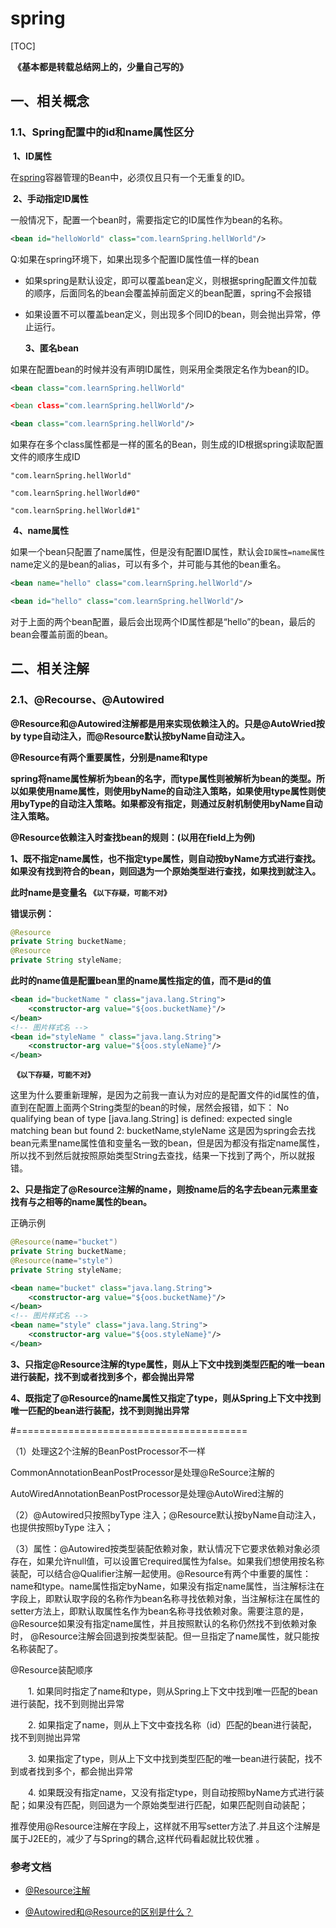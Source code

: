 # spring



[TOC]

​																	**《基本都是转载总结网上的，少量自己写的》**



## 一、相关概念

### 1.1、Spring配置中<bean>的id和name属性区分

​		**1、ID属性**

在[spring](http://lib.csdn.net/base/javaee)容器管理的Bean中，必须仅且只有一个无重复的ID。

​		**2、手动指定ID属性**

一般情况下，配置一个bean时，需要指定它的ID属性作为bean的名称。

```xml
<bean id="helloWorld" class="com.learnSpring.hellWorld"/>
```

Q:如果在spring环境下，如果出现多个配置ID属性值一样的bean

- 如果spring是默认设定，即可以覆盖bean定义，则根据spring配置文件加载的顺序，后面同名的bean会覆盖掉前面定义的bean配置，spring不会报错

- 如果设置不可以覆盖bean定义，则出现多个同ID的bean，则会抛出异常，停止运行。

  **3、匿名bean**

如果在配置bean的时候并没有声明ID属性，则采用全类限定名作为bean的ID。

```xml
<bean class="com.learnSpring.hellWorld"

<bean class="com.learnSpring.hellWorld"/>

<bean class="com.learnSpring.hellWorld"/>
```

如果存在多个class属性都是一样的匿名的Bean，则生成的ID根据spring读取配置文件的顺序生成ID

```
"com.learnSpring.hellWorld"

"com.learnSpring.hellWorld#0"

"com.learnSpring.hellWorld#1"
```

​		**4、name属性**

如果一个bean只配置了name属性，但是没有配置ID属性，默认会`ID属性=name属性` 
name定义的是bean的alias，可以有多个，并可能与其他的bean重名。

```xml
<bean name="hello" class="com.learnSpring.hellWorld"/>

<bean id="hello" class="com.learnSpring.hellWorld"/>
```

对于上面的两个bean配置，最后会出现两个ID属性都是“hello”的bean，最后的bean会覆盖前面的bean。

## 二、相关注解

### 2.1、@Recourse、@Autowired

**@Resource和@Autowired注解都是用来实现依赖注入的。只是@AutoWried按by type自动注入，而@Resource默认按byName自动注入。**

**@Resource有两个重要属性，分别是name和type**

**spring将name属性解析为bean的名字，而type属性则被解析为bean的类型。所以如果使用name属性，则使用byName的自动注入策略，如果使用type属性则使用byType的自动注入策略。如果都没有指定，则通过反射机制使用byName自动注入策略。**

**@Resource依赖注入时查找bean的规则：(以用在field上为例)**

​		**1、既不指定name属性，也不指定type属性，则自动按byName方式进行查找。如果没有找到符合的bean，则回退为一个原始类型进行查找，如果找到就注入。**

**此时name是变量名**											**`《以下存疑，可能不对》`**

**错误示例：**

```java
@Resource
private String bucketName;
@Resource
private String styleName;
```

**此时的name值是配置bean里的name属性指定的值，而不是id的值**

```xml
<bean id="bucketName " class="java.lang.String"> 
    <constructor-arg value="${oos.bucketName}"/> 
</bean> 
<!-- 图片样式名 --> 
<bean id="styleName " class="java.lang.String"> 
    <constructor-arg value="${oos.styleName}"/> 
</bean>
```

​				**`《以下存疑，可能不对》`**

这里为什么要重新理解，是因为之前我一直认为对应的是配置文件的id属性的值，直到在配置上面两个String类型的bean的时候，居然会报错，如下： No qualifying bean of type [java.lang.String] is defined: expected single matching bean but found 2: bucketName,styleName 这是因为spring会去找bean元素里name属性值和变量名一致的bean，但是因为都没有指定name属性，所以找不到然后就按照原始类型String去查找，结果一下找到了两个，所以就报错。

​		**2、只是指定了@Resource注解的name，则按name后的名字去bean元素里查找有与之相等的name属性的bean。**

正确示例

```java
@Resource(name="bucket")
private String bucketName;
@Resource(name="style")
private String styleName;
```

```xml
<bean name="bucket" class="java.lang.String"> 
    <constructor-arg value="${oos.bucketName}"/> 
</bean> 
<!-- 图片样式名 --> 
<bean name="style" class="java.lang.String"> 
    <constructor-arg value="${oos.styleName}"/> 
</bean>
```

​		**3、只指定@Resource注解的type属性，则从上下文中找到类型匹配的唯一bean进行装配，找不到或者找到多个，都会抛出异常**

​		**4、既指定了@Resource的name属性又指定了type，则从Spring上下文中找到唯一匹配的bean进行装配，找不到则抛出异常**

#========================================

（1）处理这2个注解的BeanPostProcessor不一样

CommonAnnotationBeanPostProcessor是处理@ReSource注解的

AutoWiredAnnotationBeanPostProcessor是处理@AutoWired注解的

（2）@Autowired只按照byType 注入；@Resource默认按byName自动注入，也提供按照byType 注入；

（3）属性：@Autowired按类型装配依赖对象，默认情况下它要求依赖对象必须存在，如果允许null值，可以设置它required属性为false。如果我们想使用按名称装配，可以结合@Qualifier注解一起使用。@Resource有两个中重要的属性：name和type。name属性指定byName，如果没有指定name属性，当注解标注在字段上，即默认取字段的名称作为bean名称寻找依赖对象，当注解标注在属性的setter方法上，即默认取属性名作为bean名称寻找依赖对象。需要注意的是，@Resource如果没有指定name属性，并且按照默认的名称仍然找不到依赖对象时， @Resource注解会回退到按类型装配。但一旦指定了name属性，就只能按名称装配了。



@Resource装配顺序

　　1. 如果同时指定了name和type，则从Spring上下文中找到唯一匹配的bean进行装配，找不到则抛出异常

　　2. 如果指定了name，则从上下文中查找名称（id）匹配的bean进行装配，找不到则抛出异常

　　3. 如果指定了type，则从上下文中找到类型匹配的唯一bean进行装配，找不到或者找到多个，都会抛出异常

　　4. 如果既没有指定name，又没有指定type，则自动按照byName方式进行装配；如果没有匹配，则回退为一个原始类型进行匹配，如果匹配则自动装配；



推荐使用@Resource注解在字段上，这样就不用写setter方法了.并且这个注解是属于J2EE的，减少了与Spring的耦合,这样代码看起就比较优雅 。

### 参考文档

- [@Resource注解](https://blog.csdn.net/weixin_38237873/article/details/83650429)

- [@Autowired和@Resource的区别是什么？](https://www.zhihu.com/question/39356740/answer/1297401530)




























































